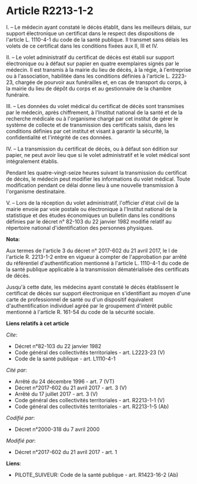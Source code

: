 # Article R2213-1-2

I. – Le médecin ayant constaté le décès établit, dans les meilleurs délais, sur support électronique un certificat dans le
respect des dispositions de l'article L. 1110-4-1 du code de la santé publique. Il transmet sans délais les volets de ce
certificat dans les conditions fixées aux II, III et IV.

II. – Le volet administratif du certificat de décès est établi sur support électronique ou à défaut sur papier en quatre
exemplaires signés par le médecin. Il est transmis à la mairie du lieu de décès, à la régie, à l'entreprise ou à
l'association, habilitée dans les conditions définies à l'article L. 2223-23, chargée de pourvoir aux funérailles et, en cas
de transport du corps, à la mairie du lieu de dépôt du corps et au gestionnaire de la chambre funéraire.

III. – Les données du volet médical du certificat de décès sont transmises par le médecin, après chiffrement, à l'Institut
national de la santé et de la recherche médicale ou à l'organisme chargé par cet institut de gérer le système de collecte et
de transmission des certificats saisis, dans les conditions définies par cet institut et visant à garantir la sécurité, la
confidentialité et l'intégrité de ces données.

IV. – La transmission du certificat de décès, ou à défaut son édition sur papier, ne peut avoir lieu que si le volet
administratif et le volet médical sont intégralement établis.

Pendant les quatre-vingt-seize heures suivant la transmission du certificat de décès, le médecin peut modifier les
informations du volet médical. Toute modification pendant ce délai donne lieu à une nouvelle transmission à l'organisme
destinataire.

V. – Lors de la réception du volet administratif, l'officier d'état civil de la mairie envoie par voie postale ou
électronique à l'Institut national de la statistique et des études économiques un bulletin dans les conditions définies par
le décret n° 82-103 du 22 janvier 1982 modifié relatif au répertoire national d'identification des personnes physiques.

**Nota:**

Aux termes de l'article 3 du décret n° 2017-602 du 21 avril 2017, le I de l'article R. 2213-1-2 entre en vigueur à compter de
l'approbation par arrêté du référentiel d'authentification mentionné à l'article L. 1110-4-1 du code de la santé publique
applicable à la transmission dématérialisée des certificats de décès.

Jusqu'à cette date, les médecins ayant constaté le décès établissent le certificat de décès sur support électronique en
s'identifiant au moyen d'une carte de professionnel de santé ou d'un dispositif équivalent d'authentification individuel
agréé par le groupement d'intérêt public mentionné à l'article R. 161-54 du code de la sécurité sociale.

**Liens relatifs à cet article**

_Cite_:

  - Décret n°82-103 du 22 janvier 1982
  - Code général des collectivités territoriales - art. L2223-23 (V)
  - Code de la santé publique - art. L1110-4-1

_Cité par_:

  - Arrêté du 24 décembre 1996 - art. 7 (VT)
  - Décret n°2017-602 du 21 avril 2017 - art. 3 (V)
  - Arrêté du 17 juillet 2017 - art. 3 (V)
  - Code général des collectivités territoriales - art. R2213-1-1 (V)
  - Code général des collectivités territoriales - art. R2213-1-5 (Ab)

_Codifié par_:

  - Décret n°2000-318 du 7 avril 2000

_Modifié par_:

  - Décret n°2017-602 du 21 avril 2017 - art. 1

**Liens**:

  - PILOTE_SUIVEUR: Code de la santé publique - art. R1423-16-2 (Ab)
